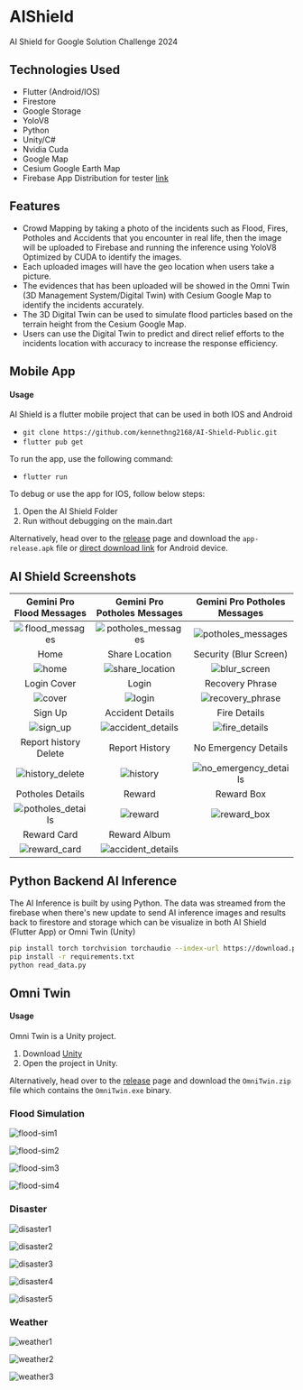 # AIShield
AI Shield for Google Solution Challenge 2024

## Technologies Used

*   Flutter (Android/IOS)
*   Firestore
*   Google Storage
*   YoloV8
*   Python
*   Unity/C#
*   Nvidia Cuda
*   Google Map
*   Cesium Google Earth Map
*   Firebase App Distribution for tester [link](https://appdistribution.firebase.google.com/pub/i/b2e86e62680b0e7c)

## Features

*   Crowd Mapping by taking a photo of the incidents such as Flood, Fires, Potholes and Accidents that you encounter in real life, then the image will be uploaded to Firebase and running the inference using YoloV8 Optimized by CUDA to identify the images.
*   Each uploaded images will have the geo location when users take a picture.
*   The evidences that has been uploaded will be showed in the Omni Twin (3D Management System/Digital Twin) with Cesium Google Map to identify the incidents accurately.
*   The 3D Digital Twin can be used to simulate flood particles based on the terrain height from the Cesium Google Map.
*   Users can use the Digital Twin to predict and direct relief efforts to the incidents location with accuracy to increase the response efficiency.

## Mobile App
#### Usage

AI Shield is a flutter mobile project that can be used in both IOS and Android

* `git clone https://github.com/kennethng2168/AI-Shield-Public.git`
* `flutter pub get`

To run the app, use the following command:

* `flutter run`

To debug or use the app for IOS, follow below steps:
1. Open the AI Shield Folder
2. Run without debugging on the main.dart

Alternatively, head over to the [release](https://github.com/kennethng2168/AI-Shield-Public/releases) page and download the `app-release.apk` file or [direct download link](https://github.com/kennethng2168/AI-Shield-Public/releases/download/v1.0/app-release.apk) for Android device.

## AI Shield Screenshots

Gemini Pro Flood Messages | Gemini Pro Potholes Messages| Gemini Pro Potholes Messages
:-------------------------:|:-------------------------:|:-------------------------:
![flood_messages](./Screenshots/AIShield/GeminiPro/flood_messages.jpg) |  ![potholes_messages](./Screenshots/AIShield/GeminiPro/potholes_messages.png)|![potholes_messages](./Screenshots/AIShield/GeminiPro/potholes_messages2.jpg)
Home  |  Share Location | Security (Blur Screen)
![home](./Screenshots/AIShield/Home/home.jpg) |  ![share_location](./Screenshots/AIShield/Home/share_location.png)|![blur_screen](./Screenshots/AIShield/Login_Security/blur_screen.png)
Login Cover  |  Login | Recovery Phrase
![cover](./Screenshots/AIShield/Login_Security/cover.jpg) |  ![login](./Screenshots/AIShield/Login_Security/login.png)|![recovery_phrase](./Screenshots/AIShield/Login_Security/recovery_phrase.jpg)
Sign Up | Accident Details | Fire Details
![sign_up](./Screenshots/AIShield/Login_Security/sign_up.png) |  ![accident_details](./Screenshots/AIShield/Report/accident_details.jpg)|![fire_details](./Screenshots/AIShield/Report/fire_details.png)
Report history Delete  | Report History | No Emergency Details
![history_delete](./Screenshots/AIShield/Report/history_delete.png) |  ![history](./Screenshots/AIShield/Report/history.jpg)|![no_emergency_details](./Screenshots/AIShield/Report/no_emergency_details.png)
Potholes Details | Reward | Reward Box
![potholes_details](./Screenshots/AIShield/Report/potholes_details.jpg) |  ![reward](./Screenshots/AIShield/Rewards/reward.jpg)|![reward_box](./Screenshots/AIShield/Rewards/reward_box.jpg)
Reward Card | Reward Album 
![reward_card](./Screenshots/AIShield/Rewards/reward_card.jpg) |  ![accident_details](./Screenshots/AIShield/Rewards/reward_album.jpg)|

##  Python Backend AI Inference
The AI Inference is built by using Python. The data was streamed from the firebase when there's new update to send AI inference images and results back to firestore and storage which can be visualize in both AI Shield (Flutter App) or Omni Twin (Unity)
```sh
pip install torch torchvision torchaudio --index-url https://download.pytorch.org/whl/cu118
pip install -r requirements.txt
python read_data.py
```

## Omni Twin

#### Usage

Omni Twin is a Unity project.

1. Download [Unity](https://unity.com/download)
2. Open the project in Unity.

Alternatively, head over to the [release](https://github.com/kennethng2168/AI-Shield-Public/releases) page and download the `OmniTwin.zip` file which contains the `OmniTwin.exe` binary.

### Flood Simulation

![flood-sim1](./Screenshots/OmniTwin/flood-sim1.png)

![flood-sim2](./Screenshots/OmniTwin/flood-sim2.png)

![flood-sim3](./Screenshots/OmniTwin/flood-sim3.png)

![flood-sim4](./Screenshots/OmniTwin/flood-sim4.png)

### Disaster

![disaster1](./Screenshots/OmniTwin/disaster1.png)

![disaster2](./Screenshots/OmniTwin/disaster2.png)

![disaster3](./Screenshots/OmniTwin/disaster3.png)

![disaster4](./Screenshots/OmniTwin/disaster4.png)

![disaster5](./Screenshots/OmniTwin/disaster5.png)

### Weather

![weather1](./Screenshots/OmniTwin/weather1.png)

![weather2](./Screenshots/OmniTwin/weather2.png)

![weather3](./Screenshots/OmniTwin/weather3.png)

